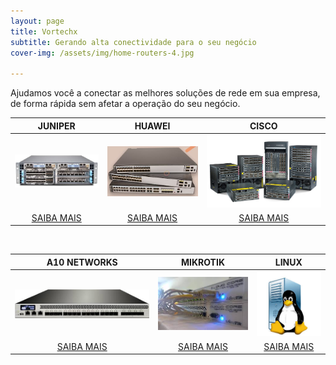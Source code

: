 ```yaml
---
layout: page
title: Vortechx
subtitle: Gerando alta conectividade para o seu negócio
cover-img: /assets/img/home-routers-4.jpg

---
```

Ajudamos você a conectar as melhores soluções de rede em sua empresa, de forma rápida sem afetar a operação do seu negócio.

| JUNIPER | HUAWEI | CISCO |
| :------: |:---: | :---: |
| ![Optional Text](/assets/img/juniper.jpeg) | ![Optional Text](/assets/img/huawei.jpg) | ![Optional Text](/assets/img/cisco.jpg)  |
| [SAIBA MAIS](https://vortechx.github.io/servicos/) | [SAIBA MAIS](https://vortechx.github.io/servicos/) | [SAIBA MAIS](https://vortechx.github.io/servicos/) |

<br />

| A10 NETWORKS | MIKROTIK | LINUX	 |
| :------: |:---: | :---: |
| ![Optional Text](/assets/img/a10.jpeg) | ![Optional Text](/assets/img/mk.jpeg) | ![Optional Text](/assets/img/linux.jpeg)  |
| [SAIBA MAIS](https://vortechx.github.io/servicos/) | [SAIBA MAIS](https://vortechx.github.io/servicos/) | [SAIBA MAIS](https://vortechx.github.io/servicos/) |
